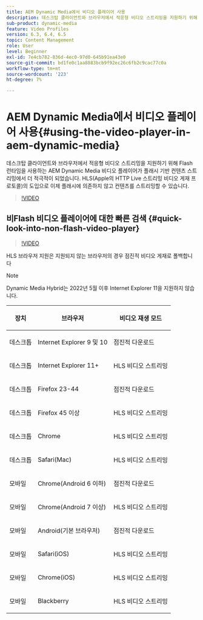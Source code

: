 ```yaml
---
title: AEM Dynamic Media에서 비디오 플레이어 사용
description: 데스크탑 클라이언트와 브라우저에서 적응형 비디오 스트리밍을 지원하기 위해 Flash 런타임을 사용하는 AEM Dynamic Media 비디오 플레이어가 플래시 기반 컨텐츠 스트리밍에서 더 적극적이 되었습니다. HLS(Apple의 HTTP Live 스트리밍 비디오 게재 프로토콜)의 도입으로 이제 플래시에 의존하지 않고 컨텐츠를 스트리밍할 수 있습니다.
sub-product: dynamic-media
feature: Video Profiles
version: 6.3, 6.4, 6.5
topic: Content Management
role: User
level: Beginner
exl-id: 7e4cb782-836d-4ec0-97d0-645b91ea43e0
source-git-commit: bd1fe0c1aa8883bcb9f92ec26c6fb2c9cac77c0a
workflow-type: tm+mt
source-wordcount: '223'
ht-degree: 7%

---
```



# AEM Dynamic Media에서 비디오 플레이어 사용{#using-the-video-player-in-aem-dynamic-media}

데스크탑 클라이언트와 브라우저에서 적응형 비디오 스트리밍을 지원하기 위해 Flash 런타임을 사용하는 AEM Dynamic Media 비디오 플레이어가 플래시 기반 컨텐츠 스트리밍에서 더 적극적이 되었습니다. HLS(Apple의 HTTP Live 스트리밍 비디오 게재 프로토콜)의 도입으로 이제 플래시에 의존하지 않고 컨텐츠를 스트리밍할 수 있습니다.

>[!VIDEO](https://video.tv.adobe.com/v/16791/?quality=9&learn=on)

## 비Flash 비디오 플레이어에 대한 빠른 검색 {#quick-look-into-non-flash-video-player}

>[!VIDEO](https://video.tv.adobe.com/v/17429/?quality=9&learn=on)

HLS 브라우저 지원은 지원되지 않는 브라우저의 경우 점진적 비디오 게재로 폴백합니다

>[!NOTE]
>
> Dynamic Media Hybrid는 2022년 5월 이후 Internet Explorer 11을 지원하지 않습니다.

<table> 
 <thead> 
  <tr> 
   <th> <p>장치</p> </th>
   <th> <p>브라우저</p> </th>
   <th > <p>비디오 재생 모드</p> </th>
  </tr>
 </thead>
 <tbody>
  <tr> 
   <td> <p>데스크톱</p> </td>
   <td> <p>Internet Explorer 9 및 10</p> </td>
   <td> <p>점진적 다운로드</p> </td>
  </tr>
  <tr>
   <td> <p>데스크톱</p> </td>
   <td> <p>Internet Explorer 11+</p> </td>
   <td> <p>HLS 비디오 스트리밍</p> </td>
  </tr>
  <tr>
   <td> <p>데스크톱</p> </td>
   <td> <p>Firefox 23-44</p> </td>
   <td> <p>점진적 다운로드</p> </td>
  </tr>
  <tr> 
   <td> <p>데스크톱</p> </td>
   <td> <p>Firefox 45 이상</p> </td>
   <td> <p>HLS 비디오 스트리밍</p> </td>
  </tr>
  <tr> 
   <td> <p>데스크톱</p> </td>
   <td> <p>Chrome</p> </td>
   <td> <p>HLS 비디오 스트리밍</p> </td>
  </tr>
  <tr> 
   <td> <p>데스크톱</p> </td>
   <td> <p>Safari(Mac)</p> </td>
   <td> <p>HLS 비디오 스트리밍</p> </td>
  </tr>
  <tr> 
   <td> <p>모바일</p> </td>
   <td> <p>Chrome(Android 6 이하)</p> </td>
   <td> <p>점진적 다운로드</p> </td>
  </tr>
  <tr> 
   <td> <p>모바일</p> </td>
   <td> <p>Chrome(Android 7 이상)</p> </td>
   <td> <p>HLS 비디오 스트리밍</p> </td>
  </tr>
  <tr> 
   <td> <p>모바일</p> </td>
   <td> <p>Android(기본 브라우저)</p> </td>
   <td> <p>점진적 다운로드</p> </td>
  </tr>
  <tr> 
   <td> <p>모바일</p> </td>
   <td> <p>Safari(iOS)</p> </td>
   <td> <p>HLS 비디오 스트리밍</p> </td>
  </tr>
  <tr> 
   <td> <p>모바일</p> </td>
   <td> <p>Chrome(iOS)</p> </td>
   <td> <p>HLS 비디오 스트리밍</p> </td>
  </tr>
  <tr> 
   <td> <p>모바일</p> </td>
   <td> <p>Blackberry</p> </td>
   <td> <p>HLS 비디오 스트리밍</p> </td>
  </tr>
 </tbody>
</table>
